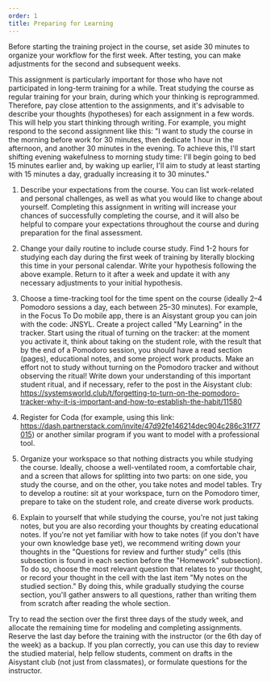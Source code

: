 ```yaml
---
order: 1
title: Preparing for Learning
---
```


Before starting the training project in the course, set aside 30 minutes to organize your workflow for the first week. After testing, you can make adjustments for the second and subsequent weeks.

This assignment is particularly important for those who have not participated in long-term training for a while. Treat studying the course as regular training for your brain, during which your thinking is reprogrammed. Therefore, pay close attention to the assignments, and it's advisable to describe your thoughts (hypotheses) for each assignment in a few words. This will help you start thinking through writing. For example, you might respond to the second assignment like this: "I want to study the course in the morning before work for 30 minutes, then dedicate 1 hour in the afternoon, and another 30 minutes in the evening. To achieve this, I'll start shifting evening wakefulness to morning study time: I'll begin going to bed 15 minutes earlier and, by waking up earlier, I'll aim to study at least starting with 15 minutes a day, gradually increasing it to 30 minutes."

1. Describe your expectations from the course. You can list work-related and personal challenges, as well as what you would like to change about yourself. Completing this assignment in writing will increase your chances of successfully completing the course, and it will also be helpful to compare your expectations throughout the course and during preparation for the final assessment.

2. Change your daily routine to include course study. Find 1-2 hours for studying each day during the first week of training by literally blocking this time in your personal calendar. Write your hypothesis following the above example. Return to it after a week and update it with any necessary adjustments to your initial hypothesis.

3. Choose a time-tracking tool for the time spent on the course (ideally 2–4 Pomodoro sessions a day, each between 25–30 minutes). For example, in the Focus To Do mobile app, there is an Aisystant group you can join with the code: JNSYL. Create a project called "My Learning" in the tracker. Start using the ritual of turning on the tracker: at the moment you activate it, think about taking on the student role, with the result that by the end of a Pomodoro session, you should have a read section (pages), educational notes, and some project work products. Make an effort not to study without turning on the Pomodoro tracker and without observing the ritual! Write down your understanding of this important student ritual, and if necessary, refer to the post in the Aisystant club: https://systemsworld.club/t/forgetting-to-turn-on-the-pomodoro-tracker-why-it-is-important-and-how-to-establish-the-habit/11580

4. Register for Coda (for example, using this link: <https://dash.partnerstack.com/invite/47d92fe146214dec904c286c31f77015>) or another similar program if you want to model with a professional tool.

5. Organize your workspace so that nothing distracts you while studying the course. Ideally, choose a well-ventilated room, a comfortable chair, and a screen that allows for splitting into two parts: on one side, you study the course, and on the other, you take notes and model tables. Try to develop a routine: sit at your workspace, turn on the Pomodoro timer, prepare to take on the student role, and create diverse work products.

6. Explain to yourself that while studying the course, you're not just taking notes, but you are also recording your thoughts by creating educational notes. If you're not yet familiar with how to take notes (if you don't have your own knowledge base yet), we recommend writing down your thoughts in the "Questions for review and further study" cells (this subsection is found in each section before the "Homework" subsection). To do so, choose the most relevant question that relates to your thought, or record your thought in the cell with the last item "My notes on the studied section." By doing this, while gradually studying the course section, you'll gather answers to all questions, rather than writing them from scratch after reading the whole section.

Try to read the section over the first three days of the study week, and allocate the remaining time for modeling and completing assignments. Reserve the last day before the training with the instructor (or the 6th day of the week) as a backup. If you plan correctly, you can use this day to review the studied material, help fellow students, comment on drafts in the Aisystant club (not just from classmates), or formulate questions for the instructor.